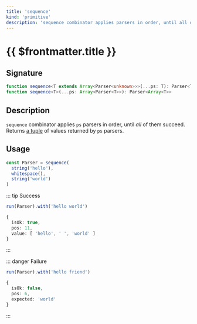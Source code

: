 ```yaml
---
title: 'sequence'
kind: 'primitive'
description: 'sequence combinator applies parsers in order, until all of them succeed. Returns a tuple of values returned by parsers.'
---
```


# {{ $frontmatter.title }} <Primitive />

## Signature

```ts
function sequence<T extends Array<Parser<unknown>>>(...ps: T): Parser<ToTuple<T>>
function sequence<T>(...ps: Array<Parser<T>>): Parser<Array<T>>
```

## Description

`sequence` combinator applies `ps` parsers in order, until *all* of them succeed. Returns [a tuple][typescript-tuple] of values returned by `ps` parsers.

## Usage

```ts
const Parser = sequence(
  string('hello'),
  whitespace(),
  string('world')
)
```

::: tip Success
```ts
run(Parser).with('hello world')

{
  isOk: true,
  pos: 11,
  value: [ 'hello', ' ', 'world' ]
}
```
:::

::: danger Failure
```ts
run(Parser).with('hello friend')

{
  isOk: false,
  pos: 6,
  expected: 'world'
}
```
:::

<!-- Links. -->

[typescript-tuple]: https://www.typescriptlang.org/docs/handbook/2/objects.html#tuple-types
